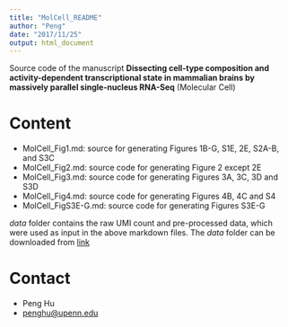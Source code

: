 ```yaml
---
title: "MolCell_README"
author: "Peng"
date: "2017/11/25"
output: html_document
---
```



Source code of the manuscript **Dissecting cell-type composition and activity-dependent transcriptional state in mammalian brains by massively parallel single-nucleus RNA-Seq** (Molecular Cell) 

# Content
* MolCell_Fig1.md: source for generating Figures 1B-G, S1E, 2E, S2A-B, and S3C
* MolCell_Fig2.md: source code for generating Figure 2 except 2E
* MolCell_Fig3.md: source code for generating Figures 3A, 3C, 3D and S3D
* MolCell_Fig4.md: source code for generating Figures 4B, 4C and S4
* MolCell_FigS3E-G.md: source code for generating Figures S3E-G

*data* folder contains the raw UMI count and pre-processed data, which were used as input in the above markdown files. The *data* folder can be downloaded from [link](https://www.dropbox.com/sh/3cn2rcvf3qacyyr/AABv7ZAFvJlrFQbXty1sq6CYa?dl=0)

# Contact
* Peng Hu
* penghu@upenn.edu


